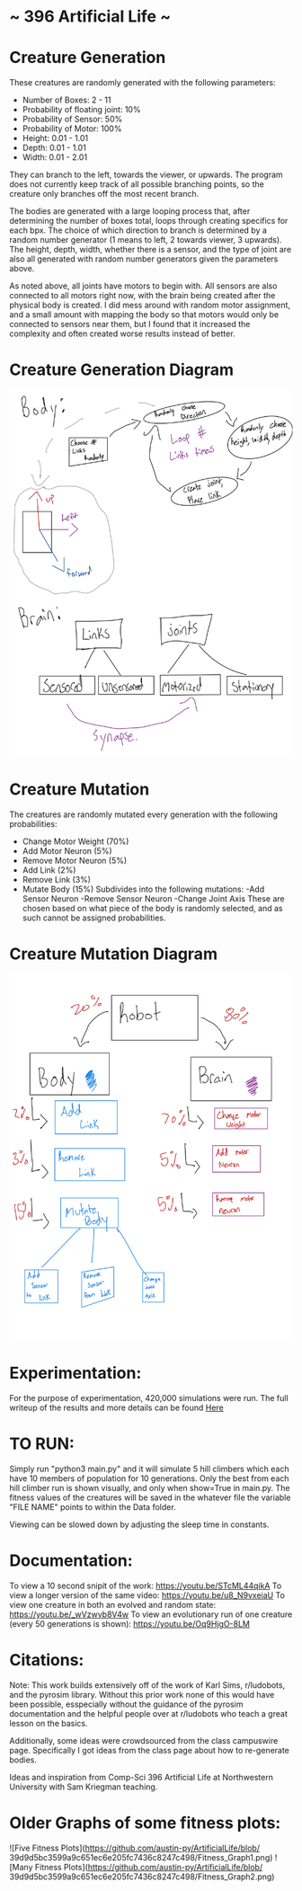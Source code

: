 
~ 396 Artificial Life ~ 
=======================


Creature Generation
======================
These creatures are randomly generated with the following parameters: 
  - Number of Boxes: 2 - 11 
  - Probability of floating joint: 10% 
  - Probability of Sensor: 50% 
  - Probability of Motor: 100% 
  - Height: 0.01 - 1.01 
  - Depth: 0.01 - 1.01 
  - Width: 0.01 - 2.01 

They can branch to the left, towards the viewer, or upwards. The program does not currently keep track of all possible
branching points, so the creature only branches off the most recent branch. 

The bodies are generated with a large looping process that, after determining the number of boxes total, loops through
creating specifics for each bpx. The choice of which direction to branch is determined by a random number generator (1
means to left, 2 towards viewer, 3 upwards). The height, depth, width, whether there is a sensor, and the type of 
joint are also all generated with random number generators given the parameters above. 

As noted above, all joints have motors to begin with. All sensors are also connected to all motors right now, with the 
brain being created after the physical body is created. I did mess around with random motor assignment, and a small 
amount with mapping the body so that motors would only be connected to sensors near them, but I found that it increased 
the complexity and often created worse results instead of better. 


Creature Generation Diagram
==========================
![Creature Generation](https://github.com/austin-py/ArtificialLife/blob/1287086658b21dccd191fafcf91148e8217c4194/creature_gen_diagram.jpg)


Creature Mutation
======================
  The creatures are randomly mutated every generation with the following probabilities:
  - Change Motor Weight (70%)
  - Add Motor Neuron (5%)
  - Remove Motor Neuron (5%)
  - Add Link (2%)
  - Remove Link (3%)
  - Mutate Body (15%)
      Subdivides into the following mutations:
        -Add Sensor Neuron 
        -Remove Sensor Neuron
        -Change Joint Axis
      These are chosen based on what piece of the body is randomly selected, and as such cannot be assigned probabilities. 
  
   
Creature Mutation Diagram
=========================
![Creature Mutation](https://github.com/austin-py/ArtificialLife/blob/1287086658b21dccd191fafcf91148e8217c4194/creature_mutation.jpg)

Experimentation:
=======================
For the purpose of experimentation, 420,000 simulations were run. The full writeup of the results and more details can be found [Here](https://github.com/austin-py/ArtificialLife/blob/final-project/Final_Writeup.md)


TO RUN: 
===================
Simply run "python3 main.py" and it will simulate 5 hill climbers which each have 10 members of population for 10 generations. Only the best from each hill climber run is shown visually, and only when show=True in main.py. The fitness values of the creatures will be saved in the whatever file the variable "FILE NAME" points to within the Data folder.

Viewing can be slowed down by adjusting the sleep time in constants. 


Documentation:
==============
To view a 10 second snipit of the work: https://youtu.be/STcML44qikA
To view a longer version of the same video:  https://youtu.be/u8_N9vxeiaU
To view one creature in both an evolved and random state: https://youtu.be/_wVzwvb8V4w 
To view an evolutionary run of one creature (every 50 generations is shown): https://youtu.be/Oq9HjgO-8LM 



Citations:
===========
Note: This work builds extensively off of the work of Karl Sims, r/ludobots, and the pyrosim library. Without this prior work none of this would have been possible, esspecially without the guidance of the pyrosim documentation and the helpful people over at r/ludobots who teach a great lesson on the basics.

Additionally, some ideas were crowdsourced from the class campuswire page. Specifically I got ideas from the class page about how to re-generate bodies. 

Ideas and inspiration from Comp-Sci 396 Artificial Life at Northwestern University with Sam Kriegman teaching. 



Older Graphs of some fitness plots:
==================================
![Five Fitness Plots](https://github.com/austin-py/ArtificialLife/blob/
39d9d5bc3599a9c651ec6e205fc7436c8247c498/Fitness_Graph1.png)
![Many Fitness Plots](https://github.com/austin-py/ArtificialLife/blob/
39d9d5bc3599a9c651ec6e205fc7436c8247c498/Fitness_Graph2.png)
